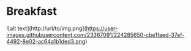 # Breakfast


![alt text](http://url/to/img.png](https://user-images.githubusercontent.com/23367091/224285650-cbe1faed-37ef-4492-8e02-ac64a1b1ded3.png)
